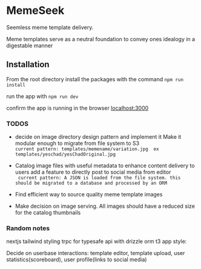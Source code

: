 # MemeSeek
Seemless meme template delivery.

Meme templates serve as a neutral foundation to convey ones idealogy in a digestable manner
## Installation
From the root directory install the packages with the command `npm run install`

run the app with `npm run dev`

confirm the app is running in the browser [localhost:3000](localhost:3000)

### TODOS
 - decide on image directory design pattern and implement it
  Make it modular enough to migrate from file system to S3\
  `current pattern: templates/memename/variation.jpg 
                ex templates/yeschad/yesChadOriginal.jpg`


 - Catalog image files with useful metadata to enhance content delivery to users
  add a feature to directly post to social media from editor\
 ` current pattern: A JSON is loaded from the file system. this should be migrated to a database and processed by an ORM`


- Find efficient way to source quality meme template images


- Make decision on image serving.  All images should have a reduced size for the catalog thumbnails



### Random notes
nextjs tailwind styling
trpc for typesafe api with drizzle orm
t3 app style:

  Decide on userbase interactions: template editor, template upload, user statistics(scoreboard), user profile(links to social media)